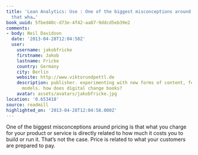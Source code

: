 ```yaml
---
title: 'Lean Analytics: Use : One of the biggest misconceptions around pricing is
  that wha…'
book_uuid: 5fbed40c-d73e-4f42-aa87-9ddcd5eb39e2
comments:
- body: Neil Davidson
  date: '2013-04-28T12:04:58Z'
  user:
    username: jakobfricke
    firstname: Jakob
    lastname: Fricke
    country: Germany
    city: Berlin
    website: http://www.viktorundpettl.de
    description: publisher. experimenting with new forms of content, formats and business
      models. how does digital change books?
    avatar: assets/avatars/jakobfricke.jpg
location: '0.653418'
source: readmill
highlighted_on: '2013-04-28T12:04:58.000Z'
---
```


One of the biggest misconceptions around pricing is that what you charge for your product or service is directly related to how much it costs you to build or run it. That’s not the case. Price is related to what your customers are prepared to pay.